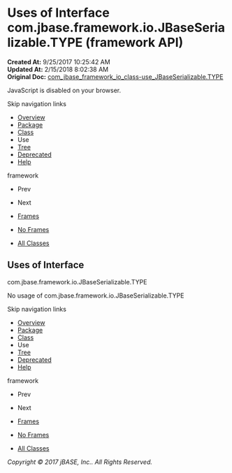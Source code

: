 # Uses of Interface com.jbase.framework.io.JBaseSerializable.TYPE (framework   API)

**Created At:** 9/25/2017 10:25:42 AM  
**Updated At:** 2/15/2018 8:02:38 AM  
**Original Doc:** [com_jbase_framework_io_class-use_JBaseSerializable.TYPE](https://docs.jbase.com/39223-class-use/com_jbase_framework_io_class-use_JBaseSerializable.TYPE)  

<!--<br>    try {<br>        if (location.href.indexOf('is-external=true') == -1) {<br>            parent.document.title="Uses of Interface com.jbase.framework.io.JBaseSerializable.TYPE (framework   API)";<br>        }<br>    }<br>    catch(err) {<br>    }<br>//-->
JavaScript is disabled on your browser.

Skip navigation links

- [Overview](../../../../../overview-summary.html)
- [Package](./../../com.jbase.framework.io-%28framework---api%29)
- [Class](./../../jbaseserializable-%28framework---api%29 "interface in com.jbase.framework.io")
- Use
- [Tree](./../../com.jbase.framework.io-class-hierarchy-%28framework---api%29)
- [Deprecated](../../../../../deprecated-list.html)
- [Help](../../../../../help-doc.html)


framework <br>

- Prev
- Next


- [Frames](./../uses-of-interface-com.jbase.framework.io.jbaseserializable-%28framework---api%29)
- [No Frames](./../uses-of-interface-com.jbase.framework.io.jbaseserializable-%28framework---api%29)


- [All Classes](../../../../../allclasses-noframe.html)


<!--<br>  allClassesLink = document.getElementById("allclasses\_navbar\_top");<br>  if(window==top) {<br>    allClassesLink.style.display = "block";<br>  }<br>  else {<br>    allClassesLink.style.display = "none";<br>  }<br>  //-->

## Uses of Interface
com.jbase.framework.io.JBaseSerializable.TYPE

No usage of com.jbase.framework.io.JBaseSerializable.TYPE

Skip navigation links

- [Overview](../../../../../overview-summary.html)
- [Package](./../../com.jbase.framework.io-%28framework---api%29)
- [Class](./../../jbaseserializable-%28framework---api%29 "interface in com.jbase.framework.io")
- Use
- [Tree](./../../com.jbase.framework.io-class-hierarchy-%28framework---api%29)
- [Deprecated](../../../../../deprecated-list.html)
- [Help](../../../../../help-doc.html)


framework <br>

- Prev
- Next


- [Frames](./../uses-of-interface-com.jbase.framework.io.jbaseserializable-%28framework---api%29)
- [No Frames](./../uses-of-interface-com.jbase.framework.io.jbaseserializable-%28framework---api%29)


- [All Classes](../../../../../allclasses-noframe.html)


<!--<br>  allClassesLink = document.getElementById("allclasses\_navbar\_bottom");<br>  if(window==top) {<br>    allClassesLink.style.display = "block";<br>  }<br>  else {<br>    allClassesLink.style.display = "none";<br>  }<br>  //-->

*Copyright © 2017 jBASE, Inc.. All Rights Reserved.*
